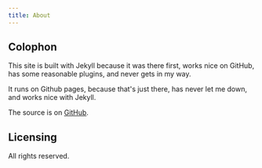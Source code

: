 ```yaml
---
title: About
---
```


## Colophon

This site is built with Jekyll because it was there first, works nice on GitHub, has some reasonable plugins, and never gets in my way.

It runs on Github pages, because that's just there, has never let me down, and works nice with Jekyll.

The source is on [GitHub](https://github.com/swsnr/swsnr.de).

## Licensing

All rights reserved.
